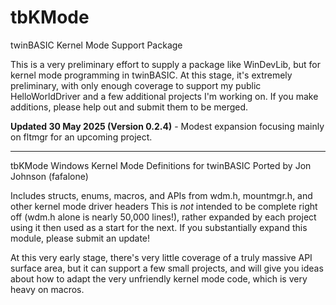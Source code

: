 # tbKMode
twinBASIC Kernel Mode Support Package

This is a very preliminary effort to supply a package like WinDevLib, but for kernel mode programming in twinBASIC. At this stage, it's extremely preliminary, with only enough coverage to support my public HelloWorldDriver and a few additional projects I'm working on. If you make additions, please help out and submit them to be merged. 

**Updated 30 May 2025 (Version 0.2.4)** - Modest expansion focusing mainly on fltmgr for an upcoming project.

------------------------------

tbKMode
Windows Kernel Mode Definitions for twinBASIC
Ported by Jon Johnson (fafalone)

Includes structs, enums, macros, and APIs from wdm.h, mountmgr.h, and other kernel mode driver headers
This is *not* intended to be complete right off (wdm.h alone is nearly 50,000 lines!), rather expanded 
by each project using it then used as a start for the next. If you substantially expand this module, 
please submit an update! 

At this very early stage, there's very little coverage of a truly massive API surface area, but it 
can support a few small projects, and will give you ideas about how to adapt the very unfriendly
kernel mode code, which is very heavy on macros.

 
